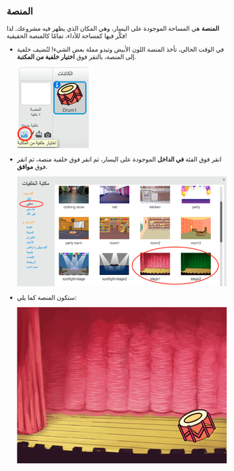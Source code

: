 ## المنصة

**المنصة** هي المساحة الموجودة على اليسار، وهي المكان الذي يظهر فيه مشروعك. لذا فكِّر فيها كمساحة للأداء، تمامًا كالمنصة الحقيقية!

+ في الوقت الحالي، تأخذ المنصة اللون الأبيض وتبدو مملة بعض الشيء! لنُضيف خلفية إلى المنصة، بالنقر فوق **اختيار خلفية من المكتبة**.
    
    ![لقطة الشاشة](images/band-stage-choose.png)

+ انقر فوق الفئة **في الداخل** الموجودة على اليسار، ثم انقر فوق خلفية منصة، ثم انقر فوق **موافق**.
    
    ![لقطة الشاشة](images/band-backdrop.png)

+ ستكون المنصة كما يلي:
    
    ![لقطة الشاشة](images/band-stage.png)